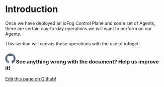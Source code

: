 # Introduction

Once we have deployed an ioFog Control Plane and some set of Agents, there are certain day-to-day operations we will want to perform on our Agents.

This section will canvas those operations with the use of iofogctl.

<aside class="notifications contribute">
  <h3><img src="/images/icos/ico-github.svg" alt="">See anything wrong with the document? Help us improve it!</h3>
  <a href="https://github.com/eclipse-iofog/iofog.org/edit/develop/content/docs/2.0.0/agent-management/introduction.md"
    target="_blank">
    <p>Edit this page on Github!</p>
  </a>
</aside>
